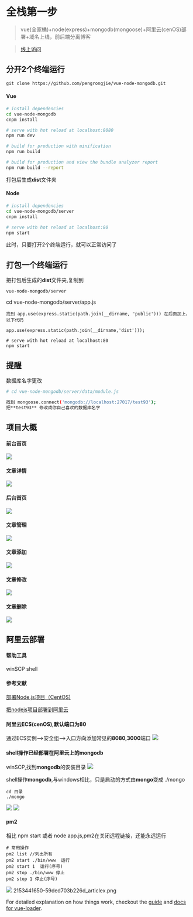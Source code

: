 # 全栈第一步

> vue(全家桶)+node(express)+mongodb(mongoose)+阿里云(cenOS)部署+域名上线，前后端分离博客

> [线上访问](http://pengrongjie.com/)
## 分开2个终端运行
```
git clone https://github.com/pengrongjie/vue-node-mongodb.git
```
#### Vue
``` bash
# install dependencies
cd vue-node-mongodb
cnpm install

# serve with hot reload at localhost:8080
npm run dev

# build for production with minification
npm run build

# build for production and view the bundle analyzer report
npm run build --report
```
打包后生成**dist**文件夹
#### Node
``` bash
# install dependencies
cd vue-node-mongodb/server
cnpm install

# serve with hot reload at localhost:80
npm start
```
此时，只要打开2个终端运行，就可以正常访问了

## 打包一个终端运行
把打包后生成的**dist**文件夹,复制到
```
vue-node-mongodb/server
```
cd vue-node-mongodb/server/app.js 
```
找到 app.use(express.static(path.join(__dirname, 'public'))) 在后面加上，以下代码
```
```
app.use(express.static(path.join(__dirname,'dist')));
```
```
# serve with hot reload at localhost:80
npm start
```
## 提醒
数据库名字更改
``` bash
# cd vue-node-mongodb/server/data/module.js

找到 mongoose.connect('mongodb://localhost:27017/test93');
把**test93** 修改成你自己喜欢的数据库名字
```
## 项目大概
#### 前台首页
![](/book/images/1508291808(1).png)
#### 文章详情
![](/book/images/1508291844(1).png)
#### 后台首页
![](/book/images/1508291870(1).png)
#### 文章管理
![](/book/images/1508291881(1).png)
#### 文章添加
![](/book/images/1508291889(1).png)
#### 文章修改
![](/book/images/1508291905(1).png)
#### 文章删除
![](/book/images/1508291933(1).png)

## 阿里云部署
#### 帮助工具
winSCP shell
#### 参考文献
[部署Node.js项目（CentOS)](https://help.aliyun.com/document_detail/50775.html)

[把nodejs项目部署到阿里云](http://blog.csdn.net/chenlinIT/article/details/73343793)

#### 阿里云ECS(cenOS),默认端口为80
通过ECS实例-->安全组-->入口方向添加常见的**8080,3000**端口
![](/book/images/bVWsa1.png)

#### shell操作已经部署在阿里云上的mongodb
winSCP,找到**mongodb**的安装目录
![](/book/images/bVWLtj.png)

shell操作**mongodb**,与windows相比，只是启动的方式由**mongo**变成 ./mongo
```
cd 目录
./mongo
```
![](/book/images/bVWLtE.png)
![](/book/images/bVWLxa.png)
#### pm2
相比 npm start 或者 node app.js,pm2在关闭远程链接，还能永远运行
```
# 常用操作
pm2 list //列出所有
pm2 start ./bin/www  运行
pm2 start 1  运行(序号)
pm2 stop ./bin/www 停止
pm2 stop 1 停止(序号)
```
![](/book/images/2153441650-59ded703b226d_articlex.png)
2153441650-59ded703b226d_articlex.png

For detailed explanation on how things work, checkout the [guide](http://vuejs-templates.github.io/webpack/) and [docs for vue-loader](http://vuejs.github.io/vue-loader).
